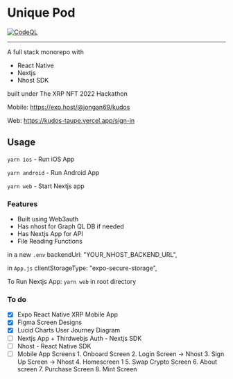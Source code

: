 # Unique Pod

[![CodeQL](https://github.com/jongan69/kudos/actions/workflows/codeql-analysis.yml/badge.svg)](https://github.com/jongan69/kudos/actions/workflows/codeql-analysis.yml)

-----

A full stack monorepo with

- React Native
- Nextjs
- Nhost SDK

built under The XRP NFT 2022 Hackathon

Mobile: <https://exp.host/@jongan69/kudos>

Web: <https://kudos-taupe.vercel.app/sign-in>

## Usage

`yarn ios` - Run iOS App

`yarn android` - Run Android App

`yarn web` - Start Nextjs app

### Features

- Built using Web3auth
- Has nhost for Graph QL DB if needed
- Has Nextjs App for API
- File Reading Functions

in a new `.env`
   backendUrl: "YOUR_NHOST_BACKEND_URL",

in `App.js`
  clientStorageType: "expo-secure-storage",

To Run Nextjs App:
  `yarn web` in root directory

### To do

- [x] Expo React Native XRP Mobile App
- [x] Figma Screen Designs
- [x] Lucid Charts User Journey Diagram
- [ ] Nextjs App + Thirdwebjs Auth - Nextjs SDK
- [ ] Nhost - React Native SDK
- [ ] Mobile App Screens
        1. Onboard Screen
        2. Login Screen -> Nhost
        3. Sign Up Screen -> Nhost
        4. Homescreen 1
        5. Swap Crypto Screen
        6. About screen
        7. Purchase Screen
        8. Mint Screen
